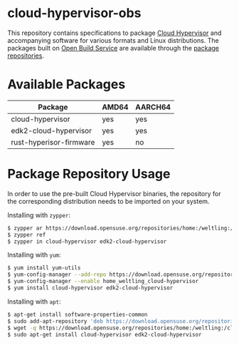 # cloud-hypervisor-obs

This repository contains specifications to package [Cloud Hypervisor](https://github.com/cloud-hypervisor/cloud-hypervisor) and accompanying software for various formats and Linux distributions. The packages built on [Open Build Service](https://build.opensuse.org/) are available through the [package repositories](https://download.opensuse.org/repositories/home:/weltling:/cloud-hypervisor/).

# Available Packages

| Package | AMD64 | AARCH64 |
| ------- | ----- | ------- |
| cloud-hypervisor | yes | yes |
| edk2-cloud-hypervisor | yes | yes |
| rust-hyperisor-firmware | yes | no |

# Package Repository Usage
In order to use the pre-built Cloud Hypervisor binaries, the repository for the corresponding distribution needs to be imported on your system.

Installing with `zypper`:
```bash
$ zypper ar https://download.opensuse.org/repositories/home:/weltling:/cloud-hypervisor/openSUSE_Tumbleweed/home:weltling:cloud-hypervisor.repo
$ zypper ref
$ zypper in cloud-hypervisor edk2-cloud-hypervisor
```

Installing with `yum`:
```bash
$ yum install yum-utils
$ yum-config-manager --add-repo https://download.opensuse.org/repositories/home:/weltling:/cloud-hypervisor/Fedora_36/home:weltling:cloud-hypervisor.repo
$ yum-config-manager --enable home_weltling_cloud-hypervisor
$ yum install cloud-hypervisor edk2-cloud-hypervisor
```

Installing with `apt`:
```bash
$ apt-get install software-properties-common 
$ sudo add-apt-repository 'deb https://download.opensuse.org/repositories/home:/weltling:/cloud-hypervisor/xUbuntu_20.04/ ./' 
$ wget -q https://download.opensuse.org/repositories/home:/weltling:/cloud-hypervisor/xUbuntu_20.04/Release.key -O- | sudo apt-key add - 
$ sudo apt-get install cloud-hypervisor edk2-cloud-hypervisor
``` 

